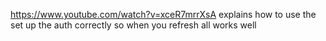 https://www.youtube.com/watch?v=xceR7mrrXsA
explains how to use the set up the auth correctly so 
when you refresh all works well 